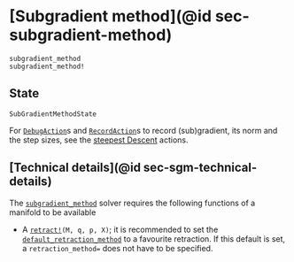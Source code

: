 # [Subgradient method](@id sec-subgradient-method)

```@docs
subgradient_method
subgradient_method!
```

## State

```@docs
SubGradientMethodState
```

For [`DebugAction`](@ref)s and [`RecordAction`](@ref)s to record (sub)gradient,
its norm and the step sizes, see the [steepest Descent](solvers/gradient_descent.md)
actions.


## [Technical details](@id sec-sgm-technical-details)

The [`subgradient_method`](@ref) solver requires the following functions of a manifold to be available

* A [`retract!`](https://juliamanifolds.github.io/ManifoldsBase.jl/stable/retractions/)`(M, q, p, X)`; it is recommended to set the [`default_retraction_method`](https://juliamanifolds.github.io/ManifoldsBase.jl/stable/retractions/#ManifoldsBase.default_retraction_method-Tuple{AbstractManifold}) to a favourite retraction. If this default is set, a `retraction_method=` does not have to be specified.
